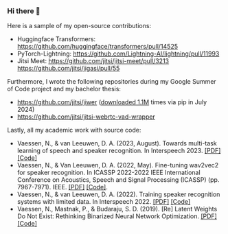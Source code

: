 ### Hi there 👋

Here is a sample of my open-source contributions:

* Huggingface Transformers: https://github.com/huggingface/transformers/pull/14525
* PyTorch-Lightning: https://github.com/Lightning-AI/lightning/pull/11993 
* Jitsi Meet: https://github.com/jitsi/jitsi-meet/pull/3213 https://github.com/jitsi/jigasi/pull/55

Furthermore, I wrote the following repositories during my Google Summer of Code project and my bachelor thesis:

* https://github.com/jitsi/jiwer ([downloaded 1.1M](https://pypistats.org/packages/jiwer) times via pip in July 2024)
* https://github.com/jitsi/jitsi-webrtc-vad-wrapper

Lastly, all my academic work with source code:

* Vaessen, N., & van Leeuwen, D. A. (2023, August). Towards multi-task learning of speech and speaker recognition. In Interspeech 2023. [[PDF]](https://arxiv.org/pdf/2302.12773.pdf) [[Code]](https://github.com/nikvaessen/disjoint-mtl)
* Vaessen, N., & Van Leeuwen, D. A. (2022, May). Fine-tuning wav2vec2 for speaker recognition. In ICASSP 2022-2022 IEEE International Conference on Acoustics, Speech and Signal Processing (ICASSP) (pp. 7967-7971). IEEE. [[PDF]](https://arxiv.org/pdf/2109.15053.pdf) [[Code]](https://github.com/nikvaessen/w2v2-speaker).
* Vaessen, N., & van Leeuwen, D. A. (2022). Training speaker recognition systems with limited data. In Interspeech 2022. [[PDF]](https://arxiv.org/pdf/2203.14688.pdf) [[Code]](https://github.com/nikvaessen/w2v2-speaker-few-samples)
* Vaessen, N., Mastnak, P., & Budaraju, S. D. (2019). [Re] Latent Weights Do Not Exist: Rethinking Binarized Neural Network Optimization. [[PDF]](https://openreview.net/pdf?id=SkegBa5zTH) [[Code]](https://github.com/nikvaessen/Rethinking-Binarized-Neural-Network-Optimization)

